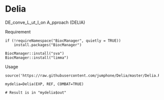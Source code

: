 # Delia

DE_conve_L_ut_I_on A_pproach (DELIA)

Requirement

    if (!requireNamespace("BiocManager", quietly = TRUE))
        install.packages("BiocManager")
        
    BiocManager::install("sva")
    BiocManager::install("limma")

Usage

    source('https://raw.githubusercontent.com/jumphone/Delia/master/Delia.R')
    
    mydelia=Delia(EXP, REF, COMBAT=TRUE)
    
    # Result is in "mydelia$out"
    
    



